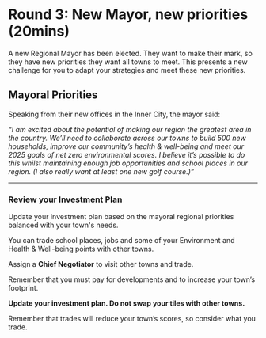 # Round 3: New Mayor, new priorities (20mins)

A new Regional Mayor has been elected. They want to make their mark, so they have new priorities they want all towns to meet. This presents a new challenge for you to adapt your strategies and meet these new priorities.

## Mayoral Priorities
Speaking from their new offices in the Inner City, the mayor said:

*“I am excited about the potential of making our region the greatest area in the country.
We’ll need to collaborate across our towns to build 500 new households, improve our community’s health & well-being and meet our 2025 goals of net zero environmental scores.
I believe it’s possible to do this whilst maintaining enough job opportunities and school places in our region.
(I also really want at least one new golf course.)”*

---

### Review your Investment Plan
Update your investment plan based on the mayoral regional priorities balanced with your town's needs.

You can trade school places, jobs and some of your Environment and Health & Well-being points with other towns. 

Assign a **Chief Negotiator** to visit other towns and trade.

Remember that you must pay for developments and to increase your town’s footprint.

**Update your investment plan. Do not swap your tiles with other towns.**

Remember that trades will reduce your town’s scores, so consider what you trade.

